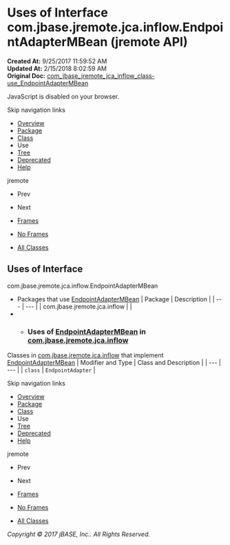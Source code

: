 # Uses of Interface com.jbase.jremote.jca.inflow.EndpointAdapterMBean (jremote   API)

**Created At:** 9/25/2017 11:59:52 AM  
**Updated At:** 2/15/2018 8:02:59 AM  
**Original Doc:** [com_jbase_jremote_jca_inflow_class-use_EndpointAdapterMBean](https://docs.jbase.com/39263-class-use/com_jbase_jremote_jca_inflow_class-use_EndpointAdapterMBean)  

<!--<br>    try {<br>        if (location.href.indexOf('is-external=true') == -1) {<br>            parent.document.title="Uses of Interface com.jbase.jremote.jca.inflow.EndpointAdapterMBean (jremote   API)";<br>        }<br>    }<br>    catch(err) {<br>    }<br>//-->
JavaScript is disabled on your browser.

Skip navigation links

- [Overview](../../../../../../overview-summary.html)
- [Package](/39262-inflow/com_jbase_jremote_jca_inflow_package-summary)
- [Class](/39262-inflow/com_jbase_jremote_jca_inflow_EndpointAdapterMBean "interface in com.jbase.jremote.jca.inflow")
- Use
- [Tree](/39262-inflow/com_jbase_jremote_jca_inflow_package-tree)
- [Deprecated](../../../../../../deprecated-list.html)
- [Help](../../../../../../help-doc.html)


jremote <br>

- Prev
- Next


- [Frames](../../../../../../index.html?com/jbase/jremote/jca/inflow/class-use//39263-class-use/com_jbase_jremote_jca_inflow_class-use_EndpointAdapterMBean)
- [No Frames](/39263-class-use/com_jbase_jremote_jca_inflow_class-use_EndpointAdapterMBean)


- [All Classes](../../../../../../allclasses-noframe.html)


<!--<br>  allClassesLink = document.getElementById("allclasses\_navbar\_top");<br>  if(window==top) {<br>    allClassesLink.style.display = "block";<br>  }<br>  else {<br>    allClassesLink.style.display = "none";<br>  }<br>  //-->

## Uses of Interface
com.jbase.jremote.jca.inflow.EndpointAdapterMBean

- Packages that use [EndpointAdapterMBean](/39262-inflow/com_jbase_jremote_jca_inflow_EndpointAdapterMBean "interface in com.jbase.jremote.jca.inflow") | Package | Description |
| --- | --- |
| com.jbase.jremote.jca.inflow |   |
- - ### Uses of [EndpointAdapterMBean](/39262-inflow/com_jbase_jremote_jca_inflow_EndpointAdapterMBean "interface in com.jbase.jremote.jca.inflow") in [com.jbase.jremote.jca.inflow](/39262-inflow/com_jbase_jremote_jca_inflow_package-summary)


Classes in [com.jbase.jremote.jca.inflow](/39262-inflow/com_jbase_jremote_jca_inflow_package-summary) that implement [EndpointAdapterMBean](/39262-inflow/com_jbase_jremote_jca_inflow_EndpointAdapterMBean "interface in com.jbase.jremote.jca.inflow") | Modifier and Type | Class and Description |
| --- | --- |
| `class` | `EndpointAdapter`  |

Skip navigation links

- [Overview](../../../../../../overview-summary.html)
- [Package](/39262-inflow/com_jbase_jremote_jca_inflow_package-summary)
- [Class](/39262-inflow/com_jbase_jremote_jca_inflow_EndpointAdapterMBean "interface in com.jbase.jremote.jca.inflow")
- Use
- [Tree](/39262-inflow/com_jbase_jremote_jca_inflow_package-tree)
- [Deprecated](../../../../../../deprecated-list.html)
- [Help](../../../../../../help-doc.html)


jremote <br>

- Prev
- Next


- [Frames](../../../../../../index.html?com/jbase/jremote/jca/inflow/class-use//39263-class-use/com_jbase_jremote_jca_inflow_class-use_EndpointAdapterMBean)
- [No Frames](/39263-class-use/com_jbase_jremote_jca_inflow_class-use_EndpointAdapterMBean)


- [All Classes](../../../../../../allclasses-noframe.html)


<!--<br>  allClassesLink = document.getElementById("allclasses\_navbar\_bottom");<br>  if(window==top) {<br>    allClassesLink.style.display = "block";<br>  }<br>  else {<br>    allClassesLink.style.display = "none";<br>  }<br>  //-->

*Copyright © 2017 jBASE, Inc.. All Rights Reserved.*
